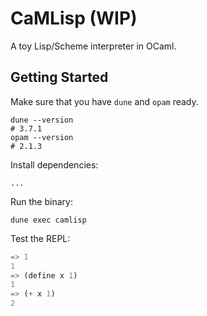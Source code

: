 # CaMLisp (WIP)

A toy Lisp/Scheme interpreter in OCaml.

## Getting Started

Make sure that you have `dune` and `opam` ready.

```shell
dune --version
# 3.7.1
opam --version
# 2.1.3
```

Install dependencies:

```shell
...
```

Run the binary:

```shell
dune exec camlisp
```

Test the REPL:

```lisp
=> 1
1
=> (define x 1)
1
=> (+ x 1)
2
```

